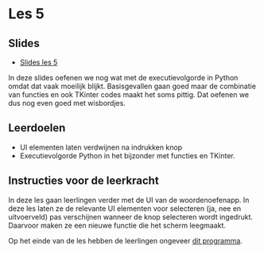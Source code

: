 # Les 5

## Slides

* [Slides les 5](https://slides.com/felienne/pidk-k4-m1tk-l5)

In deze slides oefenen we nog wat met de executievolgorde in Python omdat dat vaak moeilijk blijkt. Basisgevallen gaan goed maar de combinatie van functies en ook TKinter codes maakt het soms pittig. Dat oefenen we dus nog even goed met wisbordjes.

## Leerdoelen

* UI elementen laten verdwijnen na indrukken knop
* Executievolgorde Python in het bijzonder met functies en TKinter.



## Instructies voor de leerkracht

In deze les gaan leerlingen verder met de UI van de woordenoefenapp. In deze les laten ze de relevante UI elementen voor selecteren (ja, nee en uitvoerveld) pas verschijnen wanneer de knop selecteren wordt ingedrukt. Daarvoor maken ze een nieuwe functie die het scherm leegmaakt.

Op het einde van de les hebben de leerlingen ongeveer [dit programma](https://replit.com/@mevrHermans/pidk-k4-tki-l5-einde).

